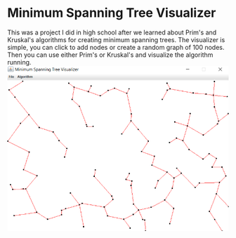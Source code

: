 # Minimum Spanning Tree Visualizer
This was a project I did in high school after we learned about Prim's and Kruskal's algorithms for creating minimum spanning trees. The visualizer is simple, you can click to add nodes or create a random graph of 100 nodes. Then you can use either Prim's or Kruskal's and visualize the algorithm running. 
![Minimum Spanning Tree Visualizer Output](images/mst_visulizer.png)